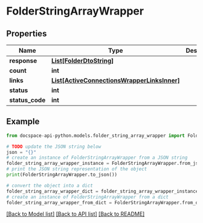 # FolderStringArrayWrapper

## Properties

Name | Type | Description | Notes
------------ | ------------- | ------------- | -------------
**response** | [**List[FolderDtoString]**](FolderDtoString.md) |  | [optional] 
**count** | **int** |  | [optional] 
**links** | [**List[ActiveConnectionsWrapperLinksInner]**](ActiveConnectionsWrapperLinksInner.md) |  | [optional] 
**status** | **int** |  | [optional] 
**status_code** | **int** |  | [optional] 

## Example

```python
from docspace-api-python.models.folder_string_array_wrapper import FolderStringArrayWrapper

# TODO update the JSON string below
json = "{}"
# create an instance of FolderStringArrayWrapper from a JSON string
folder_string_array_wrapper_instance = FolderStringArrayWrapper.from_json(json)
# print the JSON string representation of the object
print(FolderStringArrayWrapper.to_json())

# convert the object into a dict
folder_string_array_wrapper_dict = folder_string_array_wrapper_instance.to_dict()
# create an instance of FolderStringArrayWrapper from a dict
folder_string_array_wrapper_from_dict = FolderStringArrayWrapper.from_dict(folder_string_array_wrapper_dict)
```
[[Back to Model list]](../README.md#documentation-for-models) [[Back to API list]](../README.md#documentation-for-api-endpoints) [[Back to README]](../README.md)


